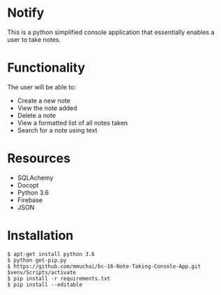 # Notify

This is a python simplified console application that essentially enables a user to take notes.

# Functionality
The user will be able to:
  - Create a new note
  - View the note added
  - Delete a note
  - View a formatted list of all notes taken
  - Search for a note using text
# Resources
  - SQLAchemy
  - Docopt
  - Python 3.6
  - Firebase
  - JSON
  
# Installation
    $ apt-get install python 3.6
    $ python get-pip.py
    $ https://github.com/mmuchai/bc-16-Note-Taking-Console-App.git
    $venv/Scripts/activate
    $ pip install -r requirements.txt
    $ pip install --editable
